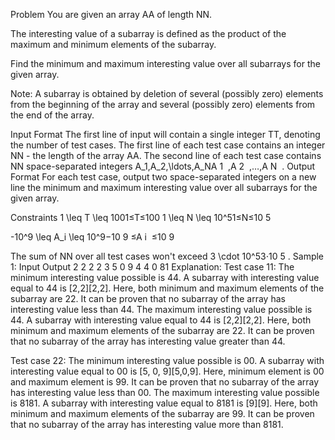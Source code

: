 Problem
You are given an array AA of length NN.

The interesting value of a subarray is defined as the product of the maximum and minimum elements of the subarray.

Find the minimum and maximum interesting value over all subarrays for the given array.

Note: A subarray is obtained by deletion of several (possibly zero) elements from the beginning of the array and several (possibly zero) elements from the end of the array.

Input Format
The first line of input will contain a single integer TT, denoting the number of test cases.
The first line of each test case contains an integer NN - the length of the array AA.
The second line of each test case contains NN space-separated integers A_1,A_2,\ldots,A_NA 
1
​
 ,A 
2
​
 ,…,A 
N
​
 .
Output Format
For each test case, output two space-separated integers on a new line the minimum and maximum interesting value over all subarrays for the given array.

Constraints
1 \leq T \leq 1001≤T≤100
1 \leq N \leq 10^51≤N≤10 
5
 
-10^9 \leq A_i \leq 10^9−10 
9
 ≤A 
i
​
 ≤10 
9
 
The sum of NN over all test cases won't exceed 3 \cdot 10^53⋅10 
5
 .
Sample 1:
Input
Output
2
2
2 2
3
5 0 9
4 4
0 81
Explanation:
Test case 11: The minimum interesting value possible is 44. A subarray with interesting value equal to 44 is [2,2][2,2]. Here, both minimum and maximum elements of the subarray are 22. It can be proven that no subarray of the array has interesting value less than 44.
The maximum interesting value possible is 44. A subarray with interesting value equal to 44 is [2,2][2,2]. Here, both minimum and maximum elements of the subarray are 22. It can be proven that no subarray of the array has interesting value greater than 44.

Test case 22: The minimum interesting value possible is 00. A subarray with interesting value equal to 00 is [5, 0, 9][5,0,9]. Here, minimum element is 00 and maximum element is 99. It can be proven that no subarray of the array has interesting value less than 00.
The maximum interesting value possible is 8181. A subarray with interesting value equal to 8181 is [9][9]. Here, both minimum and maximum elements of the subarray are 99. It can be proven that no subarray of the array has interesting value more than 8181.